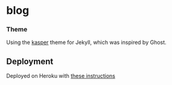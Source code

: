 # blog

### Theme

Using the [kasper](https://github.com/rosario/kasper) theme for Jekyll, which was inspired by Ghost.

## Deployment

Deployed on Heroku with [these instructions](http://jbhannah.net/blog/2013/01/16/jekyll-on-heroku-without-rack-jekyll-or-custom-buildpacks.html)
